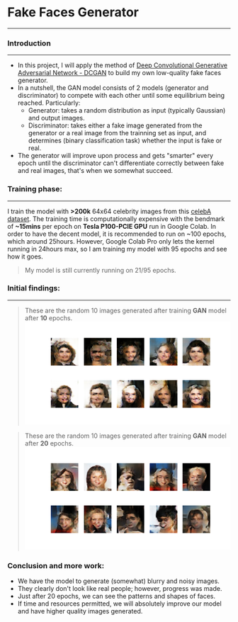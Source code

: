 # Fake Faces Generator

---

### Introduction
---

- In this project, I will apply the method of [Deep Convolutional Generative Adversarial Network - DCGAN](https://www.tensorflow.org/tutorials/generative/dcgan) to build my own low-quality fake faces generator.
- In a nutshell, the GAN model consists of 2 models (generator and discriminator) to compete with each other until some equilibrium being reached. Particularly:
    - Generator: takes a random distribution as input (typically Gaussian) and output images. 
    - Discriminator: takes either a fake image generated from the generator or a real image from the trainning set as input, and determines (binary classification task) whether the input is fake or real.
- The generator will improve upon process and gets "smarter" every epoch until the discriminator can't differentiate correctly between fake and real images, that's when we somewhat succeed.


### Training phase:
---

I train the model with **>200k** 64x64 celebrity images from this [celebA dataset](http://mmlab.ie.cuhk.edu.hk/projects/CelebA.html). The training time is computationally expensive with the bendmark of **~15mins** per epoch on **Tesla P100-PCIE GPU** run in Google Colab. In order to have the decent model, it is recommended to run on ~100 epochs, which around 25hours. However, Google Colab Pro only lets the kernel running in 24hours max, so I am training my model with 95 epochs and see how it goes.

>My model is still currently running on 21/95 epochs.



### Initial findings:
---
> These are the random 10 images generated after training **GAN** model after **10** epochs.
![](https://github.com/luongtruong77/deep-learning-fake-faces-generator/blob/main/generated_images/10epochs_64x64_full.png?raw=true)

> These are the random 10 images generated after training **GAN** model after **20** epochs.
![](https://github.com/luongtruong77/deep-learning-fake-faces-generator/blob/main/generated_images/20epochs_64x64_full.png?raw=true)


### Conclusion and more work:
- We have the model to generate (somewhat) blurry and noisy images.
- They clearly don't look like real people; however, progress was made.
- Just after 20 epochs, we can see the patterns and shapes of faces.
- If time and resources permitted, we will absolutely improve our model and have higher quality images generated.
